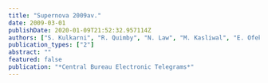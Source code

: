 ```yaml
---
title: "Supernova 2009av."
date: 2009-03-01
publishDate: 2020-01-09T21:52:32.957114Z
authors: ["S. Kulkarni", "R. Quimby", "N. Law", "M. Kasliwal", "E. Ofek", "P. Nugent", "I. Arcavi", "L. Bildsten", "J. Bloom", "J. Brewer", "T. Brown", "S. B. Cenko", "D. Ciardi", "E. Croner", "R. Dekany", "G. Djorgovski", "A. V. Filippenko", "D. Fox", "A. Gal-Yam", "C. Grillmair", "D. Hale", "N. Hamam", "D. Helfand", "G. Helou", "I. Hook", "A. Howell", "J. Jacobsen", "M. Kiewe", "R. Laher", "A. Mahabal", "S. Mattingly", "J. Patterson", "H. Perets", "S. Perlmutter", "A. Pickles", "D. Poznanski", "A. Rau", "G. Rahmer", "W. Reach", "W. Rosing", "M. Shara", "R. Smith", "D. Starr", "M. Sullivan", "J. Surace", "R. Thomas", "V. Velur"]
publication_types: ["2"]
abstract: ""
featured: false
publication: "*Central Bureau Electronic Telegrams*"
---
```



